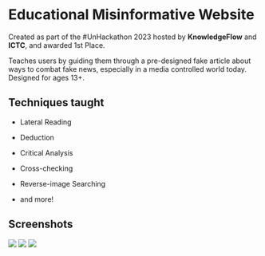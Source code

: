 
# Educational Misinformative Website

Created as part of the #UnHackathon 2023 hosted by **KnowledgeFlow** and **ICTC**, and awarded 1st Place.

Teaches users by guiding them through a pre-designed fake article about ways to combat fake news, especially in a media controlled world today. Designed for ages 13+. 

  






## Techniques taught

- Lateral Reading

- Deduction

- Critical Analysis

- Cross-checking

- Reverse-image Searching

- and more!


## Screenshots

![](https://github.com/c4bae/MisinfoEd/images/preview1.png)
![](https://github.com/c4bae/MisinfoEd/images/preview2.png)
![](https://github.com/c4bae/MisinfoEd/images/preview3.png)


